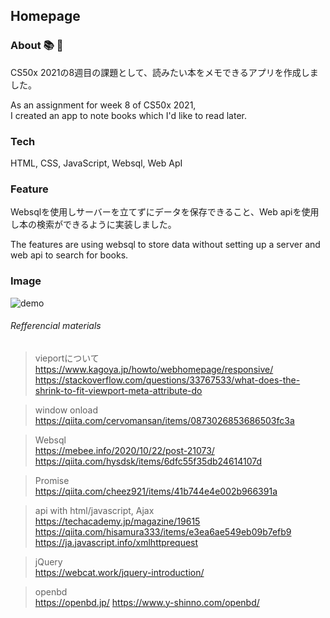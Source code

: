 ## Homepage

### About 📚 🐛
CS50x 2021の8週目の課題として、読みたい本をメモできるアプリを作成しました。<br>

As an assignment for week 8 of CS50x 2021, <br>I created an app to note books which I'd like to read later.


### Tech
HTML, CSS, JavaScript, Websql, Web ApI 

### Feature 
Websqlを使用しサーバーを立てずにデータを保存できること、Web apiを使用し本の検索ができるように実装しました。

The features are using websql to store data without setting up a server and web api to search for books.

### Image

![demo](https://user-images.githubusercontent.com/58237700/131648584-dfe919b6-6d95-4185-bcb2-99941bdd42fb.gif)

###### Refferencial materials


> vieportについて<br>
> https://www.kagoya.jp/howto/webhomepage/responsive/<br>
>https://stackoverflow.com/questions/33767533/what-does-the-shrink-to-fit-viewport-meta-attribute-do

> window onload<br> 
> https://qiita.com/cervomansan/items/0873026853686503fc3a

> Websql<br> 
> https://mebee.info/2020/10/22/post-21073/
> https://qiita.com/hysdsk/items/6dfc55f35db24614107d

> Promise<br>
> https://qiita.com/cheez921/items/41b744e4e002b966391a

> api with html/javascript, Ajax<br> 
> https://techacademy.jp/magazine/19615
> https://qiita.com/hisamura333/items/e3ea6ae549eb09b7efb9
> https://ja.javascript.info/xmlhttprequest

> jQuery<br>
> https://webcat.work/jquery-introduction/

> openbd<br> 
> https://openbd.jp/
> https://www.y-shinno.com/openbd/



